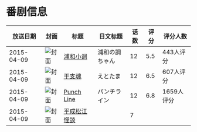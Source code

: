 # 番剧信息

|放送日期|封面|标题|日文标题|话数|评分|评分人数|
|---|---|---|---|---|---|---|
|2015-04-09|![封面](https://lain.bgm.tv/pic/cover/c/46/b1/115339_Es3pU.jpg)|[浦和小调](https://bangumi.tv/subject/115339)|浦和の調ちゃん|12|5.5|443人评分|
|2015-04-09|![封面](https://lain.bgm.tv/pic/cover/c/2a/2b/117558_HTw6N.jpg)|[干支魂](https://bangumi.tv/subject/117558)|えとたま|12|6.5|607人评分|
|2015-04-09|![封面](https://lain.bgm.tv/pic/cover/c/03/48/118782_50N8N.jpg)|[Punch Line](https://bangumi.tv/subject/118782)|パンチライン|12|6.8|1659人评分|
|2015-04-09|![封面](https://lain.bgm.tv/pic/cover/c/b5/53/387108_Zhbbx.jpg)|[平成松江怪談](https://bangumi.tv/subject/387108)||7|||
